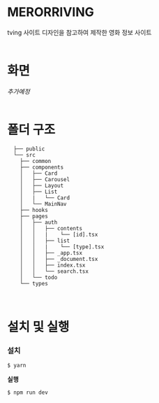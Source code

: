 # **MERORRIVING**

tving 사이트 디자인을 참고하여 제작한 영화 정보 사이트
<br/><br/>

# **화면**

_추가예정_
<br/><br/>

# **폴더 구조**

```
  ├── public
  └── src
    ├── common
    ├── components
    │   ├── Card
    │   ├── Carousel
    │   ├── Layout
    │   ├── List
    │   |   └── Card
    │   └── MainNav
    ├── hooks
    ├── pages
    │   ├── auth
    │   │   ├── contents
    │   │   |    └── [id].tsx
    │   │   ├── list
    │   │   |    └── [type].tsx
    │   │   ├── _app.tsx
    │   │   ├── _document.tsx
    │   │   ├── index.tsx
    │   │   └── search.tsx
    │   └── todo
    └── types

```

<br/>

# **설치 및 실행**

### **설치**

```
$ yarn
```

**실행**

```
$ npm run dev
```
